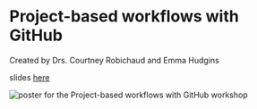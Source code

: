 # Project-based workflows with GitHub
Created by Drs. Courtney Robichaud and Emma Hudgins


slides [here](https://docs.google.com/presentation/d/1MjBCvDtY30QDEvmE5Os1BBQ2Z1B6LmyP7M3SKcfsHQY/edit?usp=sharing)

![poster for the Project-based workflows with GitHub workshop](https://pbs.twimg.com/media/FKxoJIgXIAguWNO?format=jpg&name=large)
